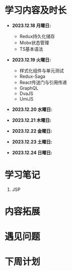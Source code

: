 # 学习内容及时长

* **2023.12.18 月曜日:** 
  * Redux持久化储存 
  * Mobx状态管理 
  * TS基本语法 

* **2023.12.19 火曜日:**
  * 样式化组件与单元测试 
  * Redux-Saga 
  * React传送门与引用传递 
  * GraphQL 
  * DvaJS 
  * UmiJS 


* **2023.12.20 水曜日:**



* **2023.12.21 木曜日:**



* **2023.12.22 金曜日:**



* **2023.12.23 土曜日:**



* **2023.12.24 日曜日:** 




# 学习笔记

1. JSP










# 内容拓展









# 遇见问题





# 下周计划
